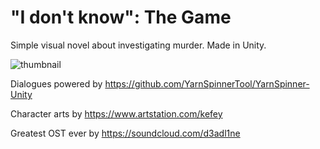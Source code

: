 # "I don't know": The Game

Simple visual novel about investigating murder. Made in Unity.

![thumbnail](Doc/screen.png)

Dialogues powered by https://github.com/YarnSpinnerTool/YarnSpinner-Unity

Character arts by https://www.artstation.com/kefey

Greatest OST ever by https://soundcloud.com/d3adl1ne